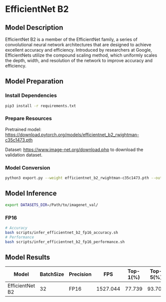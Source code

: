 # EfficientNet B2

## Model Description

EfficientNet B2 is a member of the EfficientNet family, a series of convolutional neural network architectures that are designed to achieve excellent accuracy and efficiency. Introduced by researchers at Google, EfficientNets utilize the compound scaling method, which uniformly scales the depth, width, and resolution of the network to improve accuracy and efficiency.

## Model Preparation

### Install Dependencies

```bash
pip3 install -r requirements.txt
```

### Prepare Resources

Pretrained model: <https://download.pytorch.org/models/efficientnet_b2_rwightman-c35c1473.pth>

Dataset: <https://www.image-net.org/download.php> to download the validation dataset.

### Model Conversion

```bash
python3 export.py --weight efficientnet_b2_rwightman-c35c1473.pth --output efficientnet_b2.onnx
```

## Model Inference

```bash
export DATASETS_DIR=/Path/to/imagenet_val/
```

### FP16

```bash
# Accuracy
bash scripts/infer_efficientnet_b2_fp16_accuracy.sh
# Performance
bash scripts/infer_efficientnet_b2_fp16_performance.sh
```

## Model Results

| Model           | BatchSize | Precision | FPS      | Top-1(%) | Top-5(%) |
| --------------- | --------- | --------- | -------- | -------- | -------- |
| EfficientNet B2 | 32        | FP16      | 1527.044 | 77.739   | 93.702   |
